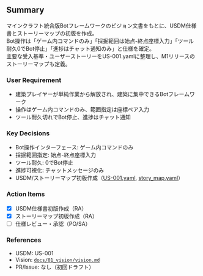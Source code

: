 ## Summary
マインクラフト統合版Botフレームワークのビジョン文書をもとに、USDM仕様書とストーリーマップの初版を作成。  
Bot操作は「ゲーム内コマンドのみ」「採掘範囲は始点-終点座標入力」「ツール耐久0でBot停止」「進捗はチャット通知のみ」と仕様を確定。  
主要な受入基準・ユーザーストーリーをUS-001.yamlに整理し、M1リリースのストーリーマップも定義。

### User Requirement
- 建築プレイヤーが単純作業から解放され、建築に集中できるBotフレームワーク
- 操作はゲーム内コマンドのみ、範囲指定は座標ペア入力
- ツール耐久切れでBot停止、進捗はチャット通知

### Key Decisions
- Bot操作インターフェース: ゲーム内コマンドのみ
- 採掘範囲指定: 始点-終点座標入力
- ツール耐久: 0でBot停止
- 進捗可視化: チャットメッセージのみ
- USDM/ストーリーマップ初版作成（[US-001.yaml](../../02_requirements/usdm/US-001.yaml), [story_map.yaml](../../02_requirements/story_map.yaml)）

### Action Items
- [x] USDM仕様書初版作成（RA）
- [x] ストーリーマップ初版作成（RA）
- [ ] 仕様レビュー・承認（PO/SA）

### References
- USDM: US-001
- Vision: [`docs/01_vision/vision.md`](../../01_vision/vision.md)
- PR/Issue: なし（初回ドラフト）